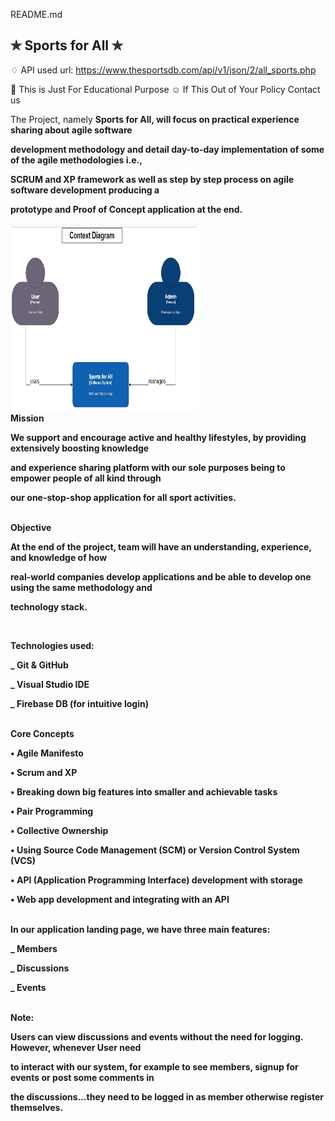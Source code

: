 <a class="js-navigation-open Link--primary" title="README.md" data-pjax="#repo-content-pjax-container" >README.md</a>

## ✯ Sports for All ✯

♢ API used url: https://www.thesportsdb.com/api/v1/json/2/all_sports.php

🚸 This is Just For Educational Purpose
☺ If This Out of Your Policy Contact us

The Project, namely <strong>Sports for All<strong/>, will focus on practical experience sharing about agile software

development methodology and detail day-to-day implementation of some of the agile methodologies i.e.,

SCRUM and XP framework as well as step by step process on agile software development producing a

prototype and Proof of Concept application at the end.
  

<img src="/Context_Diag.PNG" alt="context diag" style="height: 300px; width:300px;"/>
  
<br/> 
<strong> Mission </strong>
  
We support and encourage active and healthy lifestyles, by providing extensively boosting knowledge

and experience sharing platform with our sole purposes being to empower people of all kind through

our one-stop-shop application for all sport activities.
  
<br/> 
<strong>Objective </strong>
  
At the end of the project, team will have an understanding, experience, and knowledge of how

real-world companies develop applications and be able to develop one using the same methodology and

technology stack.

 <br/> 
  
<strong>Technologies used:</strong>
  
\_ Git & GitHub

\_ Visual Studio IDE

\_ Firebase DB (for intuitive login)

  
<br/>   
<strong>Core Concepts</strong>
  
• Agile Manifesto

• Scrum and XP

• Breaking down big features into smaller and achievable tasks
  
• Pair Programming

• Collective Ownership

• Using Source Code Management (SCM) or Version Control System (VCS)

• API (Application Programming Interface) development with storage

• Web app development and integrating with an API

  
<br/>   
In our application landing page, we have <strong>three main features</strong>:
  
\_ Members

\_ Discussions

\_ Events

  
 <br/>  
<strong>Note</strong>: 

Users can view discussions and events without the need for logging. However, whenever User need

to interact with our system, for example to see members, signup for events or post some comments in

the discussions…they need to be logged in as member otherwise register themselves.


